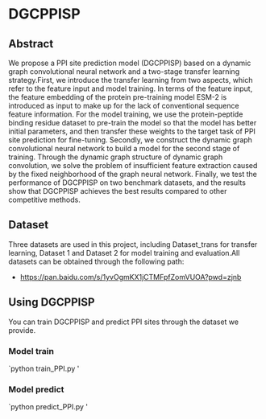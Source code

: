 # DGCPPISP
## Abstract
  We propose a PPI site prediction model (DGCPPISP) based on a dynamic graph convolutional neural network and a two-stage transfer learning strategy.First, we introduce the transfer learning from two aspects, which refer to the feature input and model training. In terms of the feature input, the feature embedding of the protein pre-training model ESM-2 is introduced as input to make up for the lack of conventional sequence feature information. For the model training, we use the protein-peptide binding residue dataset to pre-train the model so that the model has better initial parameters, and then transfer these weights to the target task of PPI site prediction for fine-tuning. Secondly, we construct the dynamic graph convolutional neural network to build a model for the second stage of training. Through the dynamic graph structure of dynamic graph convolution, we solve the problem of insufficient feature extraction caused by the fixed neighborhood of the graph neural network. Finally, we test the performance of DGCPPISP on two benchmark datasets, and the results show that DGCPPISP achieves the best results compared to other competitive methods. 
## Dataset
  Three datasets are used in this project, including Dataset_trans for transfer learning, Dataset 1 and Dataset 2 for model training and evaluation.All datasets can be obtained through the following path:
  * https://pan.baidu.com/s/1yvOgmKX1jCTMFpfZomVUOA?pwd=zjnb
## Using DGCPPISP
  You can train DGCPPISP and predict PPI sites through the dataset we provide.
### Model train
  `python train_PPI.py                                                                                                                                                  '
### Model predict
  `python predict_PPI.py                                                                                                                                                '
